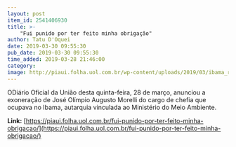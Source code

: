 ```yaml
---
layout: post
item_id: 2541406930
title: >-
    "Fui punido por ter feito minha obrigação"
author: Tatu D'Oquei
date: 2019-03-30 09:55:30
pub_date: 2019-03-30 09:55:30
time_added: 2019-03-28 21:46:00
category: 
image: http://piaui.folha.uol.com.br/wp-content/uploads/2019/03/ibama_redes_28032019.jpg
---
```


ODiário Oficial da União desta quinta-feira, 28 de março, anunciou a exoneração de José Olímpio Augusto Morelli do cargo de chefia que ocupava no Ibama, autarquia vinculada ao Ministério do Meio Ambiente.

**Link:** [https://piaui.folha.uol.com.br/fui-punido-por-ter-feito-minha-obrigacao/](https://piaui.folha.uol.com.br/fui-punido-por-ter-feito-minha-obrigacao/)

